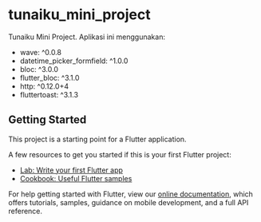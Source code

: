 # tunaiku_mini_project

Tunaiku Mini Project.
Aplikasi ini menggunakan:

  - wave: ^0.0.8
  - datetime_picker_formfield: ^1.0.0
  - bloc: ^3.0.0
  - flutter_bloc: ^3.1.0
  - http: ^0.12.0+4
  - fluttertoast: ^3.1.3

## Getting Started

This project is a starting point for a Flutter application.

A few resources to get you started if this is your first Flutter project:

- [Lab: Write your first Flutter app](https://flutter.dev/docs/get-started/codelab)
- [Cookbook: Useful Flutter samples](https://flutter.dev/docs/cookbook)

For help getting started with Flutter, view our
[online documentation](https://flutter.dev/docs), which offers tutorials,
samples, guidance on mobile development, and a full API reference.

